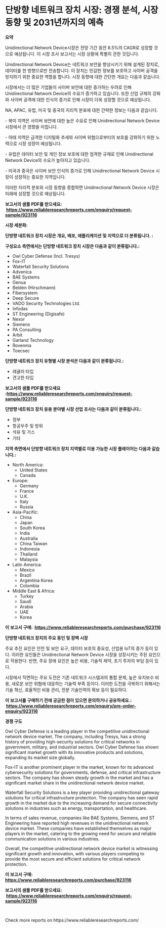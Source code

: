 <p><h1>단방향 네트워크 장치 시장: 경쟁 분석, 시장 동향 및 2031년까지의 예측</h1></p><p><strong>요약</strong></p>
<p><p>Unidirectional Network Device시장은 전망 기간 동안 8.5%의 CAGR로 성장할 것으로 예상됩니다. 이 시장 조사 보고서는 시장 상황에 특별히 관한 것입니다. </p><p>Unidirectional Network Device는 네트워크 보안을 향상시키기 위해 설계된 장치로, 데이터를 한 방향으로만 전송합니다. 이 장치는 민감한 정보를 보호하고 사이버 공격을 방지하기 위한 중요한 역할을 합니다. 시장 동향에 대한 간단한 개요는 다음과 같습니다. </p><p>시장에서는 더 많은 기업들이 사이버 보안에 대한 증가하는 우려로 인해 Unidirectional Network Device의 수요가 증가하고 있습니다. 또한 산업 규제의 강화와 사이버 공격에 대한 인식의 증가로 인해 시장이 더욱 성장할 것으로 예상됩니다. </p><p>NA, APAC, 유럽, 미국 및 중국의 지리적 분포에 대한 간략한 정보는 다음과 같습니다. </p><p>- 북미 지역은 사이버 보안에 대한 높은 수요로 인해 Unidirectional Network Device 시장에서 큰 영향을 미칩니다. </p><p>- 아태 지역은 급격한 디지털화 추세와 사이버 위협으로부터의 보호를 강화하기 위한 노력으로 시장 성장이 예상됩니다. </p><p>- 유럽은 데이터 보안 및 개인 정보 보호에 대한 엄격한 규제로 인해 Unidirectional Network Device의 수요가 높아지고 있습니다. </p><p>- 미국과 중국은 사이버 보안 인식의 증가로 인해 Unidirectional Network Device 시장이 성장하는 중요한 지역입니다. </p><p>이러한 지리적 분포와 시장 동향을 종합하면 Unidirectional Network Device 시장은 미래에 성장할 것으로 예상됩니다.</p></p>
<p><strong>보고서의 샘플 PDF를 받으세요: &nbsp;<a href="https://www.reliableresearchreports.com/enquiry/request-sample/923116">https://www.reliableresearchreports.com/enquiry/request-sample/923116</a></strong></p>
<p><strong>시장 세분화:</strong></p>
<p><strong> 단방향 네트워크 장치 시장은 개요, 배포, 애플리케이션 및 지역으로 더 분류됩니다. :</strong></p>
<p><strong>구성요소 측면에서는 단방향 네트워크 장치 시장은 다음과 같이 분류됩니다.:</strong></p>
<p><ul><li>Owl Cyber Defense (Incl. Tresys)</li><li>Fox-IT</li><li>Waterfall Security Solutions</li><li>Advenica</li><li>BAE Systems</li><li>Genua</li><li>Belden (Hirschmann)</li><li>Fibersystem</li><li>Deep Secure</li><li>VADO Security Technologies Ltd.</li><li>Infodas</li><li>ST Engineering (Digisafe)</li><li>Nexor</li><li>Siemens</li><li>PA Consulting</li><li>Arbit</li><li>Garland Technology</li><li>Rovenma</li><li>Toecsec</li></ul></p>
<p><strong> 단방향 네트워크 장치 유형별 시장 분석은 다음과 같이 분류됩니다.:</strong></p>
<p><ul><li>레귤러 타입</li><li>견고한 타입</li></ul></p>
<p><strong>보고서의 샘플 PDF를 받으세요 :<a href="https://www.reliableresearchreports.com/enquiry/request-sample/923116">https://www.reliableresearchreports.com/enquiry/request-sample/923116</a></strong></p>
<p><strong> 단방향 네트워크 장치 응용 분야별 시장 산업 조사는 다음과 같이 분류됩니다.:</strong></p>
<p><ul><li>정부</li><li>항공우주 및 방위</li><li>석유 및 가스</li><li>기타</li></ul></p>
<p><strong>지역 측면에서 단방향 네트워크 장치 지역별로 이용 가능한 시장 플레이어는 다음과 같습니다.:</strong></p>
<p><ul>
    <li>
        North America:
        <ul>
            <li>United States</li>
            <li>Canada</li>
        </ul>
    </li>
    <li>
        Europe:
        <ul>
            <li>Germany</li>
            <li>France</li>
            <li>U.K.</li>
            <li>Italy</li>
            <li>Russia</li>
        </ul>
    </li>
    <li>
        Asia-Pacific:
        <ul>
            <li>China</li>
            <li>Japan</li>
            <li>South Korea</li>
            <li>India</li>
            <li>Australia</li>
            <li>China Taiwan</li>
            <li>Indonesia</li>
            <li>Thailand</li>
            <li>Malaysia</li>
        </ul>
    </li>
    <li>
        Latin America:
        <ul>
            <li>Mexico</li>
            <li>Brazil</li>
            <li>Argentina Korea</li>
            <li>Colombia</li>
        </ul>
    </li>
    <li>
        Middle East & Africa:
        <ul>
            <li>Turkey</li>
            <li>Saudi</li>
            <li>Arabia</li>
            <li>UAE</li>
            <li>Korea</li>
        </ul>
    </li>
    </ul></p>
<p><strong>이 보고서 구매: &nbsp;<a href="https://www.reliableresearchreports.com/purchase/923116">https://www.reliableresearchreports.com/purchase/923116</a></strong></p>
<p><strong>단방향 네트워크 장치의 주요 동인 및 장벽 시장</strong></p>
<p><p>주요 추진 요인은 안전 및 보안 요구, 데이터 보호의 중요성, 산업용 IoT의 증가 등이 있다. 이러한 요인들은 Unidirectional Network Device 시장을 성장시키는 주된 요인으로 작용한다. 반면, 주요 장애 요인은 높은 비용, 기술적 제약, 초기 투자의 부담 등이 있다. </p><p>시장에서 직면하는 주요 도전은 기존 네트워크 시스템과의 통합 문제, 높은 유지보수 비용, 새로운 보안 위협에 대응하는 기술력 부족 등이다. 이러한 도전을 극복하기 위해서는 기술 혁신, 효율적인 비용 관리, 전문 기술인력의 확보 등이 필요하다.</p></p>
<p><strong>이 보고서를 구매하기 전에 궁금한 점이 있으면 문의하거나 공유하세요.: &nbsp;<a href="https://www.reliableresearchreports.com/enquiry/pre-order-enquiry/923116">https://www.reliableresearchreports.com/enquiry/pre-order-enquiry/923116</a></strong></p>
<p><strong>경쟁 구도</strong></p>
<p><p>Owl Cyber Defense is a leading player in the competitive unidirectional network device market. The company, including Tresys, has a strong history of providing high-security solutions for critical networks in government, military, and industrial sectors. Owl Cyber Defense has shown significant market growth with its innovative products and solutions, expanding its market size globally.</p><p>Fox-IT is another prominent player in the market, known for its advanced cybersecurity solutions for governments, defense, and critical infrastructure sectors. The company has shown steady growth in the market and has a significant market share in the unidirectional network device market.</p><p>Waterfall Security Solutions is a key player providing unidirectional gateway solutions for critical infrastructure protection. The company has seen rapid growth in the market due to the increasing demand for secure connectivity solutions in industries such as energy, transportation, and healthcare.</p><p>In terms of sales revenue, companies like BAE Systems, Siemens, and ST Engineering have reported high revenues in the unidirectional network device market. These companies have established themselves as major players in the market, catering to the growing need for secure and reliable communication solutions in various industries.</p><p>Overall, the competitive unidirectional network device market is witnessing significant growth and innovation, with various players competing to provide the most secure and efficient solutions for critical network protection.</p></p>
<p><strong>이 보고서 구매: &nbsp; <a href="https://www.reliableresearchreports.com/purchase/923116">https://www.reliableresearchreports.com/purchase/923116</a></strong></p>
<p><strong>보고서의 샘플 PDF를 받으세요: &nbsp;<a href="https://www.reliableresearchreports.com/enquiry/request-sample/923116">https://www.reliableresearchreports.com/enquiry/request-sample/923116</a></strong><strong></strong></p>
<p>&nbsp;</p>
<p>Check more reports on https://www.reliableresearchreports.com/</p>